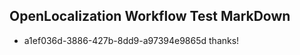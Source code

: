 ## OpenLocalization Workflow Test MarkDown
* a1ef036d-3886-427b-8dd9-a97394e9865d thanks!

<!--HONumber=Jul16_HO3-->


